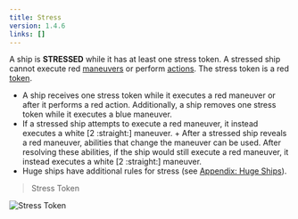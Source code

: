 ```yaml
---
title: Stress
version: 1.4.6
links: []
---
```


A ship is **STRESSED** while it has at least one stress token. A stressed ship cannot execute red [maneuvers](/rules/Maneuver) or perform [actions](/rules/Action). The stress token is a red [token](/rules/Tokens).

- A ship receives one stress token while it executes a red maneuver or after it performs a red action. Additionally, a ship removes one stress token while it executes a blue maneuver.
- If a stressed ship attempts to execute a red maneuver, it instead executes a white [2 :straight:] maneuver. + After a stressed ship reveals a red maneuver, abilities that change the maneuver can be used. After resolving these abilities, if the ship would still execute a red maneuver, it instead executes a white [2 :straight:] maneuver.
- Huge ships have additional rules for stress (see [Appendix: Huge Ships](/rules/Huge_Ships)).

> Stress Token

![Stress Token](Stress_Token.webp)